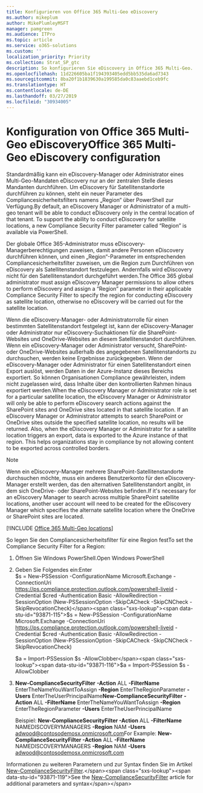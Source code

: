 ```yaml
---
title: Konfigurieren von Office 365 Multi-Geo eDiscovery
ms.author: mikeplum
author: MikePlumleyMSFT
manager: pamgreen
ms.audience: ITPro
ms.topic: article
ms.service: o365-solutions
ms.custom: ''
localization_priority: Priority
ms.collection: Strat_SP_gtc
description: So konfigurieren Sie eDiscovery in Office 365 Multi-Geo.
ms.openlocfilehash: 11d226605ba1f194393405edd5bb535da6ad7343
ms.sourcegitcommit: 8ba20f1b1839630a199585da0c83aaebd1ceb9fc
ms.translationtype: HT
ms.contentlocale: de-DE
ms.lasthandoff: 03/27/2019
ms.locfileid: "30934005"
---
```

# <a name="office-365-multi-geo-ediscovery-configuration"></a><span data-ttu-id="93871-103">Konfiguration von Office 365 Multi-Geo eDiscovery</span><span class="sxs-lookup"><span data-stu-id="93871-103">Office 365 Multi-Geo eDiscovery configuration</span></span>


<span data-ttu-id="93871-p101">Standardmäßig kann ein eDiscovery-Manager oder Administrator eines Multi-Geo-Mandaten eDiscovery nur an der zentralen Stelle dieses Mandanten durchführen. Um eDiscovery für Satellitenstandorte durchführen zu können, steht ein neuer Parameter des Compliancesicherheitsfilters namens „Region“ über PowerShell zur Verfügung.</span><span class="sxs-lookup"><span data-stu-id="93871-p101">By default, an eDiscovery Manager or Administrator of a multi-geo tenant will be able to conduct eDiscovery only in the central location of that tenant. To support the ability to conduct eDiscovery for satellite locations, a new Compliance Security Filter parameter called “Region” is available via PowerShell.</span></span>

<span data-ttu-id="93871-106">Der globale Office 365-Administrator muss eDiscovery-Managerberechtigungen zuweisen, damit andere Personen eDiscovery durchführen können, und einen „Region“-Parameter im entsprechenden Compliancesicherheitsfilter zuweisen, um die Region zum Durchführen von eDiscovery als Satellitenstandort festzulegen. Andernfalls wird eDiscovery nicht für den Satellitenstandort durchgeführt werden.</span><span class="sxs-lookup"><span data-stu-id="93871-106">The Office 365 global administrator must assign eDiscovery Manager permissions to allow others to perform eDiscovery and assign a “Region” parameter in their applicable Compliance Security Filter to specify the region for conducting eDiscovery as satellite location, otherwise no eDiscovery will be carried out for the satellite location.</span></span>

<span data-ttu-id="93871-p102">Wenn die eDiscovery-Manager- oder Administratorrolle für einen bestimmten Satellitenstandort festgelegt ist, kann der eDiscovery-Manager oder Administrator nur eDiscovery-Suchaktionen für die SharePoint-Websites und OneDrive-Websites an diesem Satellitenstandort durchführen. Wenn ein eDiscovery-Manager oder Administrator versucht, SharePoint- oder OneDrive-Websites außerhalb des angegebenen Satellitenstandorts zu durchsuchen, werden keine Ergebnisse zurückgegeben. Wenn der eDiscovery-Manager oder Administrator für einen Satellitenstandort einen Export auslöst, werden Daten in der Azure-Instanz dieses Bereichs exportiert. So können Organisationen Compliance gewährleisten, indem nicht zugelassen wird, dass Inhalte über den kontrollierten Rahmen hinaus exportiert werden.</span><span class="sxs-lookup"><span data-stu-id="93871-p102">When the eDiscovery Manager or Administrator role is set for a particular satellite location, the eDiscovery Manager or Administrator will only be able to perform eDiscovery search actions against the SharePoint sites and OneDrive sites located in that satellite location. If an eDiscovery Manager or Administrator attempts to search SharePoint or OneDrive sites outside the specified satellite location, no results will be returned. Also, when the eDiscovery Manager or Administrator for a satellite location triggers an export, data is exported to the Azure instance of that region. This helps organizations stay in compliance by not allowing content to be exported across controlled borders.</span></span>

> [!NOTE]
> <span data-ttu-id="93871-111">Wenn ein eDiscovery-Manager mehrere SharePoint-Satellitenstandorte durchsuchen möchte, muss ein anderes Benutzerkonto für den eDiscovery-Manager erstellt werden, das den alternativen Satellitenstandort angibt, in dem sich OneDrive- oder SharePoint-Websites befinden.</span><span class="sxs-lookup"><span data-stu-id="93871-111">If it's necessary for an eDiscovery Manager to search across multiple SharePoint satellite locations, another user account will need to be created for the eDiscovery Manager which specifies the alternate satellite location where the OneDrive or SharePoint sites are located.</span></span>

[!INCLUDE [Office 365 Multi-Geo locations](includes/office-365-multi-geo-locations.md)]

<span data-ttu-id="93871-112">So legen Sie den Compliancesicherheitsfilter für eine Region fest</span><span class="sxs-lookup"><span data-stu-id="93871-112">To set the Compliance Security Filter for a Region:</span></span>

1.  <span data-ttu-id="93871-113">Öffnen Sie Windows PowerShell.</span><span class="sxs-lookup"><span data-stu-id="93871-113">Open Windows PowerShell</span></span>

2.  <span data-ttu-id="93871-114">Geben Sie Folgendes ein:</span><span class="sxs-lookup"><span data-stu-id="93871-114">Enter</span></span>  
    <span data-ttu-id="93871-115">$s = New-PSSession -ConfigurationName Microsoft.Exchange -ConnectionUri <https://ps.compliance.protection.outlook.com/powershell-liveid> -Credential $cred -Authentication Basic -AllowRedirection -SessionOption (New-PSSessionOption -SkipCACheck -SkipCNCheck -SkipRevocationCheck)</span><span class="sxs-lookup"><span data-stu-id="93871-115">$s = New-PSSession -ConfigurationName Microsoft.Exchange -ConnectionUri <https://ps.compliance.protection.outlook.com/powershell-liveid> -Credential $cred -Authentication Basic -AllowRedirection -SessionOption (New-PSSessionOption -SkipCACheck -SkipCNCheck -SkipRevocationCheck)</span></span>

    <span data-ttu-id="93871-116">$a = Import-PSSession $s -AllowClobber</span><span class="sxs-lookup"><span data-stu-id="93871-116">$a = Import-PSSession $s -AllowClobber</span></span>  

3.  <span data-ttu-id="93871-117">**New-ComplianceSecurityFilter** **-Action** ALL **-FilterName** EnterTheNameYouWantToAssign **-Region** EnterTheRegionParameter **-Users** EnterTheUserPrincipalName</span><span class="sxs-lookup"><span data-stu-id="93871-117">**New-ComplianceSecurityFilter** **-Action** ALL **-FilterName** EnterTheNameYouWantToAssign **-Region** EnterTheRegionParameter **-Users** EnterTheUserPrincipalName</span></span>

    <span data-ttu-id="93871-118">Beispiel: **New-ComplianceSecurityFilter -Action** ALL **-FilterName** NAMEDISCOVERYMANAGERS **-Region** NAM **-Users** adwood@contosodemosx.onmicrosoft.com</span><span class="sxs-lookup"><span data-stu-id="93871-118">For Example: **New-ComplianceSecurityFilter -Action** ALL **-FilterName** NAMEDISCOVERYMANAGERS **-Region** NAM **-Users** adwood@contosodemosx.onmicrosoft.com</span></span>

<span data-ttu-id="93871-119">Informationen zu weiteren Parametern und zur Syntax finden Sie im Artikel [New-ComplianceSecurityFilter](https://technet.microsoft.com/library/mt210915(v=exchg.160).aspx).</span><span class="sxs-lookup"><span data-stu-id="93871-119">See the [New-ComplianceSecurityFilter](https://technet.microsoft.com/library/mt210915(v=exchg.160).aspx) article for additional parameters and syntax</span></span>

